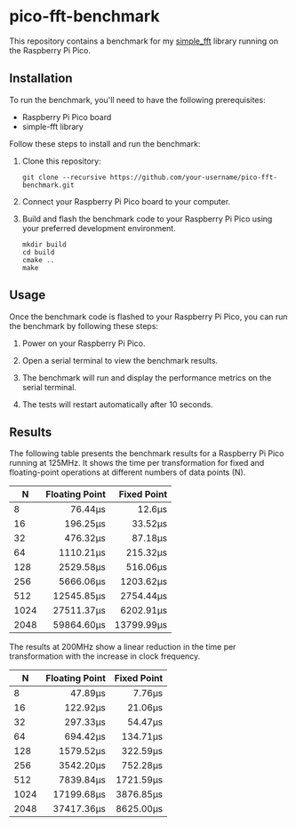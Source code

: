 # pico-fft-benchmark

This repository contains a benchmark for my [simple_fft](https://github.com/RafaelGCPP/simple_fft) library running on the Raspberry Pi Pico.

## Installation

To run the benchmark, you'll need to have the following prerequisites:

- Raspberry Pi Pico board
- simple-fft library

Follow these steps to install and run the benchmark:

1. Clone this repository:

    ```shell
    git clone --recursive https://github.com/your-username/pico-fft-benchmark.git
    ```

2. Connect your Raspberry Pi Pico board to your computer.

3. Build and flash the benchmark code to your Raspberry Pi Pico using your preferred development environment.

    ```cd pico-fft-benchmark
    mkdir build
    cd build
    cmake ..
    make
    ```


## Usage

Once the benchmark code is flashed to your Raspberry Pi Pico, you can run the benchmark by following these steps:

1. Power on your Raspberry Pi Pico.

2. Open a serial terminal to view the benchmark results.

3. The benchmark will run and display the performance metrics on the serial terminal.
4. The tests will restart automatically after 10 seconds.

## Results 

The following table presents the benchmark results for a Raspberry Pi Pico running at 125MHz. It shows the time per transformation for fixed and floating-point operations at different numbers of data points (N).

| N    | Floating Point | Fixed Point |
| ---- | --------------:| -----------:|
| 8    | 76.44&mu;s    | 12.6&mu;s   |
| 16   | 196.25&mu;s   | 33.52&mu;s  |
| 32   | 476.32&mu;s   | 87.18&mu;s  |
| 64   | 1110.21&mu;s  | 215.32&mu;s |
| 128  | 2529.58&mu;s  | 516.06&mu;s |
| 256  | 5666.06&mu;s  | 1203.62&mu;s |
| 512  | 12545.85&mu;s | 2754.44&mu;s |
| 1024 | 27511.37&mu;s | 6202.91&mu;s |
| 2048 | 59864.60&mu;s | 13799.99&mu;s |

The results at 200MHz show a linear reduction in the time per transformation with the increase in clock frequency.

| N    | Floating Point | Fixed Point |
| ---- | --------------:| -----------:|
| 8    | 47.89&mu;s    | 7.76&mu;s   |
| 16   | 122.92&mu;s   | 21.06&mu;s  |
| 32   | 297.33&mu;s   | 54.47&mu;s  |
| 64   | 694.42&mu;s   | 134.71&mu;s |
| 128  | 1579.52&mu;s  | 322.59&mu;s |
| 256  | 3542.20&mu;s  | 752.28&mu;s |
| 512  | 7839.84&mu;s  | 1721.59&mu;s|
| 1024 | 17199.68&mu;s | 3876.85&mu;s|
| 2048 | 37417.36&mu;s | 8625.00&mu;s|
